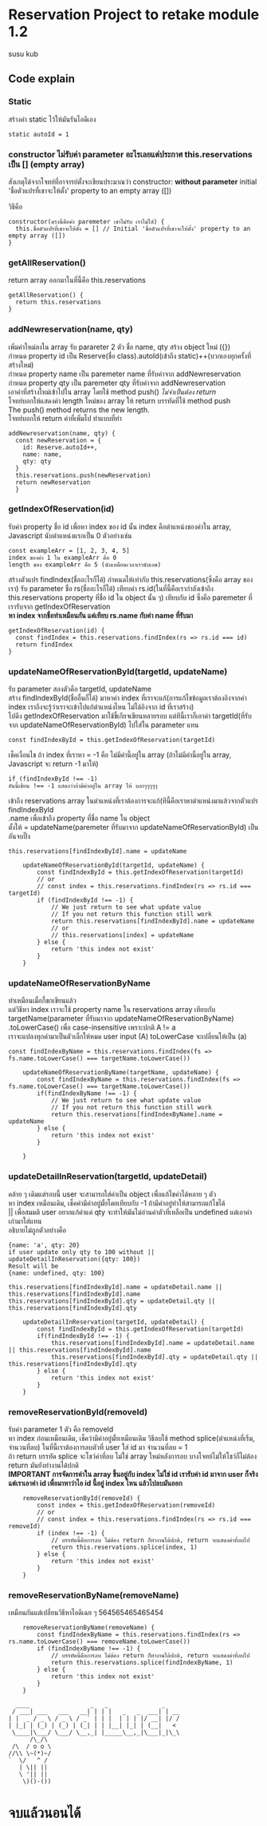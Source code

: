 # Reservation Project to retake module 1.2
susu kub
## Code explain

### Static
สร้างค่า static ไว้ให้มันรันไอดีเอง
```
static autoId = 1
```

### constructor ไม่รับค่า parameter อะไรเลยแต่ประกาศ this.reservations เป็น [] (empty array)
สังเกตุได้จากโจทย์ที่อาจารย์ตั้งจะเขียนประมาณว่า
constructor: **without parameter** initial 'ชื่อตัวแปรที่เขาจะให้ตั้ง' property to an empty array ([])

วิธีคือ
```
constructor(ตรงนี้คือค่า paremeter เขาไม่รับ เราไม่ใส่) {
  this.ชื่อตัวแปรที่เขาจะให้ตั้ง = [] // Initial 'ชื่อตัวแปรที่เขาจะให้ตั้ง' property to an empty array ([])
}
```

### getAllReservation()
return array ออกมาในที่นี้คือ this.reservations
```
getAllReservation() {
  return this.reservations
}
```
### addNewreservation(name, qty)

เพิ่มค่าใหม่ลงใน array รับ parareter 2 ตัว ชื่อ name, qty
สร้าง object ใหม่ ({})<br>
กำหนด property id เป็น Reserve(ชื่อ class).autoId(เข้าถึง static)++(บวกเองทุกครั้งที่สร้างใหม่)<br>
กำหนด property name เป็น paremeter name ที่รับค่าจาก addNewreservation<br>
กำหนด property qty เป็น paremeter qty ที่รับค่าจาก addNewreservation<br>
เอาค่าที่สร้างใหม่เข้าไปใน array โดยใช้ method push() *ไม่จำเป็นต้อง return*<br>
โจทย์บอกให้แสดงค่า length ใหม่ของ array ให้ return บรรทัดที่ใช้ method push<br>
The push() method returns the new length.<br>
โจทย์บอกให้ return ค่าที่เพิ่มไป ทำแบบที่ทำ
```
addNewreservation(name, qty) {
  const newReservation = {
    id: Reserve.autoId++,
    name: name,
    qty: qty
  }
  this.reservations.push(newReservation)
  return newReservation
  }
```

### getIndexOfReservation(id)
รับค่า property ชื่อ id เพื่อหา index ของ id นั้น
index คือตำแหน่งของค่าใน array, Javascript นับตำแหน่งแรกเป็น 0
ตัวอย่างเช่น
```
const exampleArr = [1, 2, 3, 4, 5]
index ของค่า 1 ใน exampleArr คือ 0
length ของ exampleArr คือ 5 (นับเหมือนเวลาเรานับเลข)
```
สร้างตัวแปร findIndex(ชื่ออะไรก็ได้) กำหนดให้เท่ากับ this.reservations(ซึ่งคือ array ของเรา) รับ parameter ชื่อ rs(ชื่ออะไรก็ได้)
เทียบค่า rs.id(ในที่นี้คือเรากำลังเข้าถึง this.reservations property ที่ชื่อ id ใน object นั้น ๆ) เทียบกับ id ซึ่งคือ paremeter ที่เรารับจาก getIndexOfReservation<br>
**หา index จากชื่อทำเหมือนกัน แค่เทียบ rs.name กับค่า name ที่รับมา**
```
getIndexOfReservation(id) {
  const findIndex = this.reservations.findIndex(rs => rs.id === id)
  return findIndex
}
```

### updateNameOfReservationById(targetId, updateName)
รับ parameter สองตัวคือ targetId, updateName<br>
สร้าง findIndexById(ชื่ออื่นก็ได้) มาหาค่า index ที่เราจะแก้(การแก้ไขข้อมูลเราต้องอิงจากค่า index เราถึงจะรู้ว่าเราจะเข้าไปแก้ตำแหน่งไหน ไม่ได้อิงจาก id ที่เราสร้าง)<br>
ไปดึง getIndexOfReservation มาใช้ขี้เกียจเขียนหลายรอบ แต่ทีนี้เราก็เอาค่า targetId(ที่รับจาก updateNameOfReservationById) ไปใส่ใน parameter แทน
```
const findIndexById = this.getIndexOfReservation(targetId)
```
เช็คเงื่อนไข ถ้า index ที่เราหา = -1 คือ ไม่มีค่านี้อยู่ใน array (ถ้าไม่มีค่านี้อยู่ใน array, Javascript จะ return -1 มาให้)
```
if (findIndexById !== -1)
อันนี้เขียน !== -1 แสดงว่าถ้ามีค่าอยู่ใน array ให้ บลาๆๆๆๆๆ
```
เข้าถึง reservations array ในตำแหน่งที่เราต้องการจะแก้(ทีนี้คือเราหาตำแหน่งมาแล้วจากตัวแปร findIndexById<br>
.name เพื่อเข้าถึง property ที่ชื่อ name ใน object<br>
ตั้งให้ = updateName(paremeter ที่รับมาจาก updateNameOfReservationById)
เป็นอันจบปิ๊ง
```
this.reservations[findIndexById].name = updateName
```
```
    updateNameOfReservationById(targetId, updateName) {
        const findIndexById = this.getIndexOfReservation(targetId)
        // or
        // const index = this.reservations.findIndex(rs => rs.id === targetId)
        if (findIndexById !== -1) {
            // We just return to see what update value
            // If you not return this function still work
            return this.reservations[findIndexById].name = updateName
            // or
            // this.reservations[index] = updateName
        } else {
            return 'this index not exist'
        }
    }
```

### updateNameOfReservationByName
ทำเหมือนเมื่อกี้ขกเขียนแล้ว<br>
แต่วิธีหา index เราจะใช้ property name ใน reservations array เทียบกับ targetName(parameter ที่รับมาจาก updateNameOfReservationByName)<br>
.toLowerCase() เพื่อ case-insensitive เพราะปกติ A != a<br>
เราจะแปลงทุกค่ามาเป็นตัวเล็กให้หมด user input (A) toLowerCase จะเปลี่ยนให้เป็น (a)
```
const findIndexByName = this.reservations.findIndex(fs => fs.name.toLowerCase() === targetName.toLowerCase())
```
```
    updateNameOfReservationByName(targetName, updateName) {
        const findIndexByName = this.reservations.findIndex(fs => fs.name.toLowerCase() === targetName.toLowerCase())
        if(findIndexByName !== -1) {
            // We just return to see what update value
            // If you not return this function still work
            return this.reservations[findIndexByName].name = updateName
        } else {
            return 'this index not exist'
        }

    }
```

### updateDetailInReservation(targetId, updateDetail)
คล้าย ๆ เดิมแต่รอบนี้ user จะสามารถใส่ค่าเป็น object เพื่อแก้ไขค่าได้หลาย ๆ ตัว<br>
หา index เหมือนเดิม, เช็คค่ามีค่าอยู่มั้ยโดยเทียบกับ -1 ถ้ามีค่าอยู่ทำให้สามารถแก้ไขได้<br>
|| เพื่อสมมติ user อยากแก้ค่าแค่ qty จะทำให้มันไม่อ่านค่าตัวที่เหลือเป็น undefined แต่เอาค่าเก่ามาใส่แทน<br>
อธิบายไม่ถูกตัวอย่างคือ
```
{name: 'a', qty: 20}
if user update only qty to 100 without ||
updateDetailInReservation({qty: 100})
Result will be
{name: undefined, qty: 100}
```
```
this.reservations[findIndexById].name = updateDetail.name || this.reservations[findIndexById].name
this.reservations[findIndexById].qty = updateDetail.qty || this.reservations[findIndexById].qty
```

```
    updateDetailInReservation(targetId, updateDetail) {
        const findIndexById = this.getIndexOfReservation(targetId)
        if(findIndexById !== -1) {
            this.reservations[findIndexById].name = updateDetail.name || this.reservations[findIndexById].name
            this.reservations[findIndexById].qty = updateDetail.qty || this.reservations[findIndexById].qty
        } else {
            return 'this index not exist'
        }
    }
```

### removeReservationById(removeId)
รับค่า parameter 1 ตัว คือ removeId<br>
หา index ก่อนเหมือนเดิม, เช็คว่ามีค่าอยู่มั้ยเหมือนเดิม
วิธีลบใช้ method splice(ตำแหน่งที่เริ่ม, จำนวนที่ลบ)
ในที่นี้เราต้องการลบตัวที่ user ใส่ id มา จำนวนที่ลบ = 1<br>
ถ้า return บรรทัด splice จะโชว์ค่าที่ลบ ไม่ใช่ array ใหม่หลังการลบ บางโจทย์ไม่ให้โชว์ก็ไม่ต้อง return มันยังทำงานได้ปกติ<br>
**IMPORTANT การจัดการค่าใน array ขึ้นอยู่กับ index ไม่ใช่ id เรารับค่า id มาจาก user ก็จริง แต่เราเอาค่า id เพื่อมาหาว่าไอ id นี้อยู่ index ไหน แล้วไปลบมันออก**
```
    removeReservationById(removeId) {
        const index = this.getIndexOfReservation(removeId)
        // or
        // const index = this.reservations.findIndex(rs => rs.id === removeId)
        if (index !== -1) {
            // บรรทัดนี้คือการลบ ไม่ต้อง return ก็ทำงานได้ปกติ, return จะแสดงค่าที่ลบไป
            return this.reservations.splice(index, 1)
        } else {
            return 'this index not exist'
        }
    }
```

### removeReservationByName(removeName)
เหมือนกันแต่เปลี่ยนวิธีหาไอดีเฉย ๆ 564565465465454
```
    removeReservationByName(removeName) {
        const findIndexByName = this.reservations.findIndex(rs => rs.name.toLowerCase() === removeName.toLowerCase())
        if (findIndexByName !== -1) {
            // บรรทัดนี้คือการลบ ไม่ต้อง return ก็ทำงานได้ปกติ, return จะแสดงค่าที่ลบไป
            return this.reservations.splice(findIndexByName, 1)
        } else {
            return 'this index not exist'
        }
    }
```

```
  ____                 _   _               _    
 / ___| ___   ___   __| | | |   _   _  ___| | __
| |  _ / _ \ / _ \ / _` | | |  | | | |/ __| |/ /       
| |_| | (_) | (_) | (_| | | |__| |_| | (__|   < 
 \____|\___/ \___/ \__,_| |_____\__,_|\___|_|\_\
      /\_/\                      
 /\  / o o \                    
//\\ \~(*)~/
`  \/   ^ /
   | \|| ||
   \ '|| ||
    \)()-())
```
# จบแล้วนอนได้
